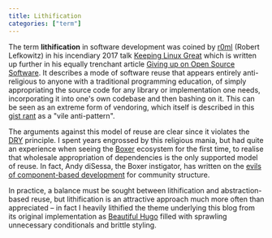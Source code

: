 ```yaml
---
title: Lithification
categories: ["term"]
---
```


The term **lithification** in software development was coined by [r0ml]() (Robert Lefkowitz) in his incendiary
2017 talk [Keeping Linux Great](https://www.youtube.com/watch?v=i3nJR7PNgI4) which is written up further in
his equally trenchant article [Giving up on Open Source Software](https://r0ml.medium.com/giving-up-on-open-source-software-526b63a90d5d).
It describes a mode of software reuse that appears entirely anti-religious to anyone with a traditional
programming education, of simply appropriating the source code for any library or implementation one needs, incorporating
it into one's own codebase and then bashing on it. This can be seen as an extreme form of vendoring, which itself is described in this
[gist rant](https://gist.github.com/datagrok/8577287) as a "vile anti-pattern".

The arguments against this model of reuse are clear since it violates the [DRY](https://en.wikipedia.org/wiki/Don%27t_repeat_yourself)
principle. I spent years engrossed by this religious mania, 
but had quite an experience when seeing the [Boxer](https://boxer-project.github.io/) ecosystem for the first time,
to realise that wholesale appropriation of dependencies is the only supported model of reuse. In fact, Andy
diSessa, the Boxer instigator, has written on the
[evils of component-based development](https://boxer-project.github.io/boxer-literature/papers/Boxer%20Profile%20-%20Component%20Computing%20within%20a%20Computational%20Medium%20(diSessa,%202001).pdf)
for community structure.

In practice, a balance must be sought between lithification and abstraction-based reuse, but lithification is
an attractive approach much more often than appreciated &ndash; in fact I heavily lithified the theme underlying
this blog from its original implementation as [Beautiful Hugo](https://themes.gohugo.io/themes/beautifulhugo/) filled with
sprawling unnecessary conditionals and brittle styling.
